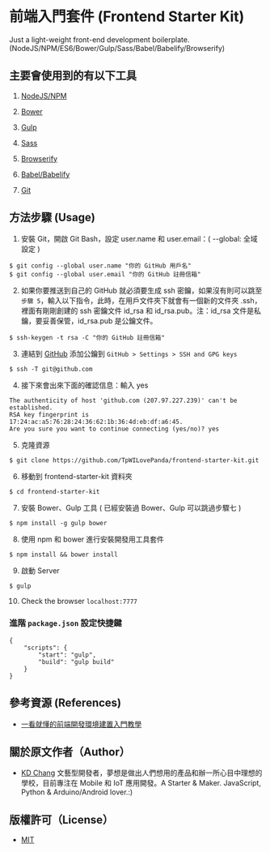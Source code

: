 # 前端入門套件 (Frontend Starter Kit)

Just a light-weight front-end development boilerplate. (NodeJS/NPM/ES6/Bower/Gulp/Sass/Babel/Babelify/Browserify)

## 主要會使用到的有以下工具

1. [NodeJS/NPM](https://nodejs.org/)

2. [Bower](https://bower.io/)

3. [Gulp](http://gulpjs.com/)

4. [Sass](http://sass-lang.com/)

5. [Browserify](http://browserify.org/)

6. [Babel/Babelify](https://babeljs.io/)

7. [Git](https://git-scm.com/)

## 方法步驟 (Usage)

1. 安裝 Git，開啟 Git Bash，設定 user.name 和 user.email：( --global: 全域設定 )
```
$ git config --global user.name "你的 GitHub 用戶名"
$ git config --global user.email "你的 GitHub 註冊信箱"
```

2. 如果你要推送到自己的 GitHub 就必須要生成 ssh 密鑰，如果沒有則可以跳至`步驟 5`，輸入以下指令，此時，在用戶文件夾下就會有一個新的文件夾 .ssh，裡面有剛剛創建的 ssh 密鑰文件 id_rsa 和 id_rsa.pub。注：id_rsa 文件是私鑰，要妥善保管，id_rsa.pub 是公鑰文件。
```
$ ssh-keygen -t rsa -C "你的 GitHub 註冊信箱"
```

3. 連結到 [GitHub](https://github.com) 添加公鑰到 `GitHub > Settings > SSH and GPG keys`
```
$ ssh -T git@github.com
```

4. 接下來會出來下面的確認信息：輸入 yes
```
The authenticity of host 'github.com (207.97.227.239)' can't be established. 
RSA key fingerprint is 17:24:ac:a5:76:28:24:36:62:1b:36:4d:eb:df:a6:45.
Are you sure you want to continue connecting (yes/no)? yes
```

5. 克隆資源
```
$ git clone https://github.com/TpWILovePanda/frontend-starter-kit.git
```

6. 移動到 frontend-starter-kit 資料夾
```
$ cd frontend-starter-kit
```

7. 安裝 Bower、Gulp 工具 ( 已經安裝過 Bower、Gulp 可以跳過步驟七 )
```
$ npm install -g gulp bower
```

8. 使用 npm 和 bower 進行安裝開發用工具套件
```
$ npm install && bower install
```

9. 啟動 Server
```
$ gulp
```

10. Check the browser `localhost:7777`

### 進階 `package.json` 設定快捷鍵
```
{
	"scripts": {
		"start": "gulp", 
		"build": "gulp build" 
	}
}
```

## 參考資源 (References)
* [一看就懂的前端開發環境建置入門教學](http://blog.kdchang.cc/2016/11/05/how-to-establish-modern-front-end-development-environment-tutorial/)

## 關於原文作者（Author）
* [KD Chang](http://blog.kdchang.cc) 文藝型開發者，夢想是做出人們想用的產品和辦一所心目中理想的學校，目前專注在 Mobile 和 IoT 應用開發。A Starter & Maker. JavaScript, Python & Arduino/Android lover.:)

## 版權許可（License）
* [MIT](https://opensource.org/licenses/MIT)